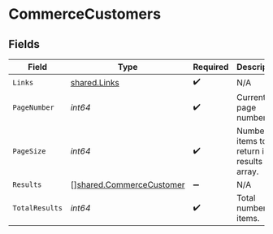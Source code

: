 # CommerceCustomers


## Fields

| Field                                                                       | Type                                                                        | Required                                                                    | Description                                                                 |
| --------------------------------------------------------------------------- | --------------------------------------------------------------------------- | --------------------------------------------------------------------------- | --------------------------------------------------------------------------- |
| `Links`                                                                     | [shared.Links](../../../pkg/models/shared/links.md)                         | :heavy_check_mark:                                                          | N/A                                                                         |
| `PageNumber`                                                                | *int64*                                                                     | :heavy_check_mark:                                                          | Current page number.                                                        |
| `PageSize`                                                                  | *int64*                                                                     | :heavy_check_mark:                                                          | Number of items to return in results array.                                 |
| `Results`                                                                   | [][shared.CommerceCustomer](../../../pkg/models/shared/commercecustomer.md) | :heavy_minus_sign:                                                          | N/A                                                                         |
| `TotalResults`                                                              | *int64*                                                                     | :heavy_check_mark:                                                          | Total number of items.                                                      |